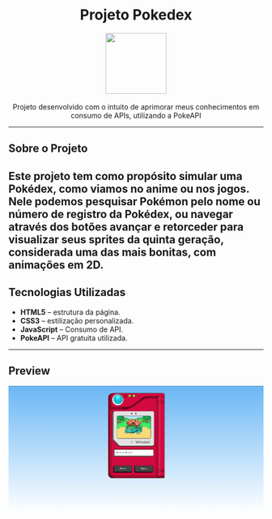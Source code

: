 <div align="center">
  <h1>Projeto Pokedex</h1> 
  <img width="120px" height="120px" src="https://media2.giphy.com/media/v1.Y2lkPTc5MGI3NjExcDlpdTJ6bGZmcG85c2U5aTlyNWUzbnAxb2N4MWp6YTJlaDJjdXUwayZlcD12MV9pbnRlcm5hbF9naWZfYnlfaWQmY3Q9cw/HH2bb3Pjq5IB2/giphy.gif">
  <p>Projeto desenvolvido com o intuito de aprimorar meus conhecimentos em consumo de APIs, utilizando a PokeAPI</p>
</div>

---

## Sobre o Projeto

Este projeto tem como propósito simular uma Pokédex, como viamos no anime ou nos jogos. 
Nele podemos pesquisar Pokémon pelo nome ou número de registro da Pokédex, ou navegar através dos botões 
avançar e retorceder para visualizar seus sprites da quinta geração, considerada uma das mais bonitas, com animações em 2D.
---

## Tecnologias Utilizadas

- **HTML5** – estrutura da página.
- **CSS3** – estilização personalizada.
- **JavaScript** – Consumo de API.
- **PokeAPI** – API gratuita utilizada.

---

## Preview

<img src="img/pokedex - index.png" alt="Captura de tela do projeto">
